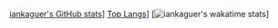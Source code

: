 [iankaguer's GitHub stats](https://github-readme-stats.vercel.app/api?username=iankaguer&show_icons=true&theme=tokyonight)]
[Top Langs](https://github-readme-stats.vercel.app/api/top-langs/?username=iankaguer&show_icons=true&theme=tokyonight&layout=compact)]
[![iankaguer's wakatime stats](https://github-readme-stats.vercel.app/api/wakatime?username=iankaguer&theme=tokyonight)]


